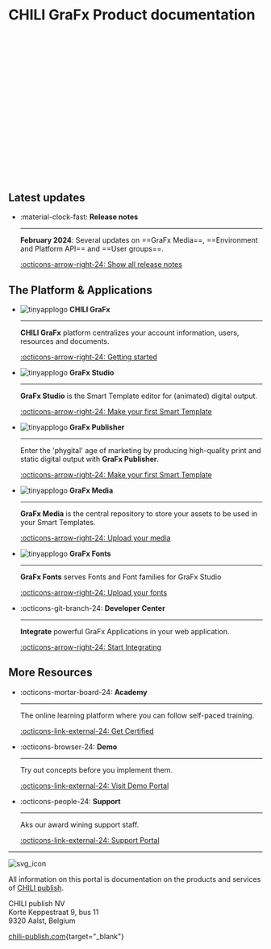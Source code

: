 # CHILI GraFx Product documentation

<script src="https://fast.wistia.com/embed/medias/ynvyz51p7b.jsonp" async></script><script src="https://fast.wistia.com/assets/external/E-v1.js" async></script><div class="wistia_responsive_padding" style="padding:56.25% 0 0 0;position:relative;"><div class="wistia_responsive_wrapper" style="height:100%;left:0;position:absolute;top:0;width:100%;"><div class="wistia_embed wistia_async_ynvyz51p7b seo=false videoFoam=true" style="height:100%;position:relative;width:100%">&nbsp;</div></div></div>

## Latest updates

<div class="grid cards" markdown>

-   :material-clock-fast: __Release notes__

    ---

    **February 2024**: Several updates on ==GraFx Media==, ==Environment and Platform API== and ==User groups==.

    [:octicons-arrow-right-24: Show all release notes](/release-notes/)

</div>


## The Platform & Applications

<div class="grid cards" markdown>

-   ![tinyapplogo](/assets/CHILI_LOGOS_OK-02.svg) __CHILI GraFx__

    ---

    **CHILI GraFx** platform centralizes your account information, users, resources and documents.

    [:octicons-arrow-right-24: Getting started](/CHILI-GraFx/admin/)

-   ![tinyapplogo](/assets/CHILI_LOGOS_OK-10.svg) __GraFx Studio__

    ---

    **GraFx Studio** is the Smart Template editor for (animated) digital output.

    [:octicons-arrow-right-24: Make your first Smart Template](/GraFx-Studio/guides/hello-world/)

-   ![tinyapplogo](/assets/CHILI_LOGOS_OK-21.svg) __GraFx Publisher__

    ---

    Enter the 'phygital' age of marketing by producing high-quality print and static digital output with **GraFx Publisher**.
    
    [:octicons-arrow-right-24: Make your first Smart Template](/GraFx-Publisher/guides/hello-world/)

-   ![tinyapplogo](/assets/CHILI_LOGOS_OK-12.svg) __GraFx Media__

    ---

    **GraFx Media** is the central repository to store your assets to be used in your Smart Templates.
    
    [:octicons-arrow-right-24: Upload your media](/GraFx-Media/guides/upload-media/)

-   ![tinyapplogo](/assets/CHILI_LOGOS_OK-08.svg) __GraFx Fonts__

    ---

    **GraFx Fonts** serves Fonts and Font families for GraFx Studio
    
    [:octicons-arrow-right-24: Upload your fonts](/GraFx-Fonts/guides/upload-fonts/)

-   :octicons-git-branch-24: __Developer Center__

    ---

    **Integrate** powerful GraFx Applications in your web application.
    
    [:octicons-arrow-right-24: Start Integrating](/GraFx-Developers/)

</div>

## More Resources

<div class="grid cards" markdown>

-   :octicons-mortar-board-24: __Academy__

    ---

    The online learning platform where you can follow self-paced training.

    [:octicons-link-external-24: Get Certified](https://product.chili-publish.academy/)

-   :octicons-browser-24: __Demo__

    ---

    Try out concepts before you implement them.

    [:octicons-link-external-24: Visit Demo Portal](https://demoportal.thebigspicy.com/scenarios)

-   :octicons-people-24: __Support__

    ---

    Aks our award wining support staff.

    [:octicons-link-external-24: Support Portal](https://mysupport.chili-publish.com/)

</div>

---

![svg_icon](/assets/CHILI_LOGOS_OK-01.svg)

All information on this portal is documentation on the products and services of [CHILI publish](https://www.chili-publish.com/contact-sales/).

CHILI publish NV<br/>
Korte Keppestraat 9, bus 11<br/>
9320 Aalst, Belgium

[chili-publish.com](https://www.chili-publish.com/){target="_blank"}